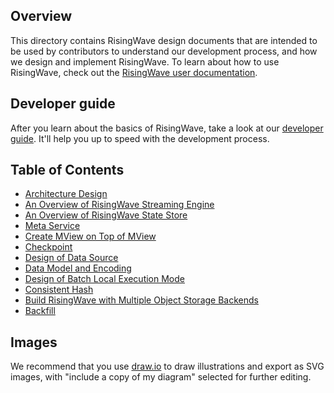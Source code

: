 ## Overview

This directory contains RisingWave design documents that are intended to be used by contributors to understand our development process, and how we design and implement RisingWave. To learn about how to use RisingWave, check out the [RisingWave user documentation](https://www.risingwave.dev).

## Developer guide

After you learn about the basics of RisingWave, take a look at our [developer guide](developer-guide.md). It'll help you up to speed with the development process.

## Table of Contents

* [Architecture Design](./architecture-design.md)
* [An Overview of RisingWave Streaming Engine](./streaming-overview.md)
* [An Overview of RisingWave State Store](./state-store-overview.md)
* [Meta Service](./meta-service.md)
* [Create MView on Top of MView](./mv-on-mv.md)
* [Checkpoint](./checkpoint.md)
* [Design of Data Source](./data-source.md)
* [Data Model and Encoding](./data-model-and-encoding.md)
* [Design of Batch Local Execution Mode](./batch-local-execution-mode.md)
* [Consistent Hash](./consistent-hash.md)
* [Build RisingWave with Multiple Object Storage Backends](./multi-object-store.md)
* [Backfill](./backfill.md)

## Images

We recommend that you use [draw.io](https://app.diagrams.net/) to draw illustrations and export as SVG images, with "include a copy of my diagram" selected for further editing.
